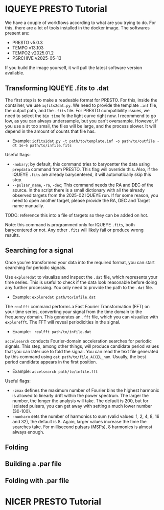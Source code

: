 # IQUEYE PRESTO Tutorial

We have a couple of workflows according to what are you trying to do. For this, there are a lot of tools installed in the docker image. The softwares present are:
 - PRESTO v5.0.3
 - TEMPO  v13.103
 - TEMPO2 v2025.01.2
 - PSRCHIVE v2025-05-13

 If you build the image yourself, it will pull the latest software version available.

## Transforming IQUEYE .fits to .dat
The first step is to make a readeable format for PRESTO. For this, inside the container, we use `iqfits2dat.py`. We need to provide the template `.inf` file, the output path, and the `.fits` file. For PRESTO compatibility issues, we need to select the `bin time` fo the light curve right now. I recommend to go low, as you can always undersample, but you can't oversample. However, if you use a `dt` too small, the files will be large, and the process slower. It will depend in the amount of counts that file has. 

- Example: ``iqfits2dat.py -t path/to/template.inf -o path/to/outfile -dt 1e-6 path/to/infile.fits``

Useful flags:
 - `-nobary`; by default, this command tries to barycenter the data using `prepdata` command from PRESTO. This flag will override this. Also, if the IQUEYE `.fits` are already barycentered, it will automatically skip this step.
 - `--pulsar_name`, `-ra`, `-dec`; This command needs the RA and DEC of the source. In the script there is a small dictionary with all the already observed targets from the 2025-02 IQUEYE run. If for some reason, you need to open another target, please provide the RA, DEC and Target name manually. 
 
TODO: reference this into a file of targets so they can be added on hot. 

Note: this command is programmed only for IQUEYE `.fits`, both barycentered or not. Any other `.fits` will likely fail or produce wrong results.


## Searching for a signal
Once you’ve transformed your data into the required format, you can start searching for periodic signals.

Use `exploredat` to visualize and inspect the `.dat` file, which represents your time series. This is useful to check if the data look reasonable before doing any further processing. You only need to provide the path to the `.dat` file.

- Example: ``exploredat path/to/infile.dat``

The `realfft` command performs a Fast Fourier Transformation (FFT) on your time series, converting your signal from the time domain to the frequency domain. This generates an `.fft` file, which you can visualize with `explorefft`. The FFT will reveal periodicities in the signal.

- Example: `` realfft path/to/infile.dat``

`accelsearch` conducts Fourier-domain acceleration searches for periodic signals. This step, among other things, will produce candidate period values that you can later use to fold the signal. You can read the text file generated by this command using `cat path/to/file_ACCEL_num`. Usually, the best period candidate appears in the first position.

- Example: ``accelsearch path/to/infile.fft`` 

Useful flags:
 - `-zmax` defines the maximum number of Fourier bins the highest harmonic is allowed to linearly drift within the power spectrum. The larger the number, the longer the analysis will take. The default is 200, but for isolated pulsars, you can get away with setting a much lower number (30-100).
 - `-numharm` sets the number of harmonics to sum (valid values: 1, 2, 4, 8, 16 and 32), the default is 8.  Again, larger values increase the time the searches take. For millisecond pulsars (MSPs), 8 harmonics is almost always enough. 



## Folding

## Building a .par file

## Folding with .par file

# NICER PRESTO Tutorial
